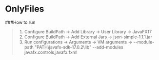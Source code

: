 # OnlyFiles

###How to run

> 1. Configure BuildPath -> Add Library -> User Library -> JavaFX17 <br/>
> 2. Configure BuildPath -> Add External Jars -> json-simple-1.1.1.jar <br/>
> 3. Run configurations -> Arguments -> VM arguments -> --module-path "PATH\javafx-sdk-17.0.2\lib" --add-modules javafx.controls,javafx.fxml
